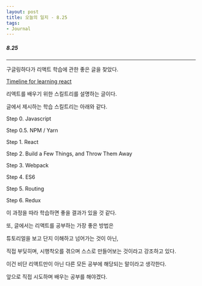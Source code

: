 ```yaml
---
layout: post
title: 오늘의 일지 - 8.25
tags:
- Journal
---
```


##### 8.25

---



구글링하다가 리액트 학습에 관한 좋은 글을 찾았다.

[Timeline for learning react](https://daveceddia.com/timeline-for-learning-react/)

리액트를 배우기 위한 스킬트리를 설명하는 글이다.

글에서 제시하는 학습 스킬트리는 아래와 같다.



Step 0. Javascript

Step 0.5. NPM / Yarn

Step 1. React

Step 2. Build a Few Things, and Throw Them Away

Step 3. Webpack

Step 4. ES6

Step 5. Routing

Step 6. Redux



이 과정을 따라 학습하면 좋을 결과가 있을 것 같다.

또, 글에서는 리액트를 공부하는 가장 좋은 방법은 

튜토리얼을 보고 단지 이해하고 넘어가는 것이 아닌,

직접 부딪히며, 시행착오를 겪으며 스스로 만들어보는 것이라고 강조하고 있다.

이건 비단 리액트만이 아닌 다른 모든 공부에 해당되는 말이라고 생각한다.

앞으로 직접 시도하며 배우는 공부를 해야겠다.



